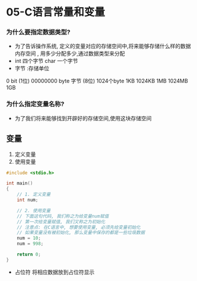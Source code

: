# 05-C语言常量和变量

### 为什么要指定数据类型?
- 为了告诉操作系统, 定义的变量对应的存储空间中,将来能够存储什么样的数据 内存空间 , 用多少分配多少,通过数据类型来分配 
- int 四个字节 char 一个字节
- 字节 :存储单位

0 bit (1位)
00000000 byte 字节 (8位)
1024个byte 1KB
1024KB 1MB
1024MB 1GB

### 为什么指定变量名称?
- 为了我们将来能够找到开辟好的存储空间,使用这块存储空间

## 变量

1. 定义变量
2. 使用变量
```c
#include <stdio.h>

int main()
{
    // 1. 定义变量
    int num;

    // 2. 使用变量
    // 下面这句代码, 我们称之为给变量num赋值
    // 第一次给变量赋值, 我们又称之为初始化
    // 注意点: 在C语言中, 想要使用变量, 必须先给变量初始化
    // 如果变量没有被初始化, 那么变量中保存的都是一些垃圾数据
    num = 10;
    num = 998;

    return 0;
}
```

- 占位符
将相应数据放到占位符显示




